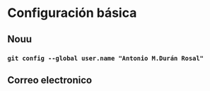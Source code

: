 
# Configuración básica
## Nouu
### `git config --global user.name "Antonio M.Durán Rosal"`

## Correo electronico
